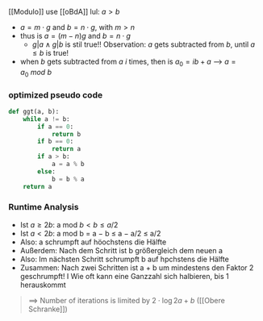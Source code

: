  [[Modulo]]
use [[oBdA]] lul: $a \gt b$ 

- $a = m \cdot g$ and $b = n \cdot g$, with $m \gt n$ 
- thus is $a = (m-n)g$ and $b = n\cdot g$ 
	- $g|a \land g|b$ is stil true!!
Observation: $a$ gets subtracted from $b$, until $a \leq b$ is true!
- when $b$ gets subtracted from $a$ $i$ times, then is $a_{0} = ib + a$
	--> $a = a_{0}\ mod\ b$
### optimized pseudo code
```python
def ggt(a, b):
	while a != b:
		if a == 0:
			return b
		if b == 0:
			return a
		if a > b:
			a = a % b
		else:
			b = b % a
	return a
```

### Runtime Analysis
- Ist $a ≥ 2b$: a mod $b < b ≤ a/2$
- Ist $a < 2b$: a mod b = a − b ≤ a − a/2 ≤ a/2 
- Also: a schrumpft auf höochstens die Hälfte 
- Außerdem: Nach dem Schritt ist b größergleich dem neuen a 
- Also: Im nächsten Schritt schrumpft b auf hpchstens die Hälfte 
- Zusammen: Nach zwei Schritten ist a + b um mindestens den Faktor 2 geschrumpft! I Wie oft kann eine Ganzzahl sich halbieren, bis 1 herauskommt

> ==> Number of iterations is limited by $2\cdot \log{2}{a + b}$  ([[Obere Schranke]])